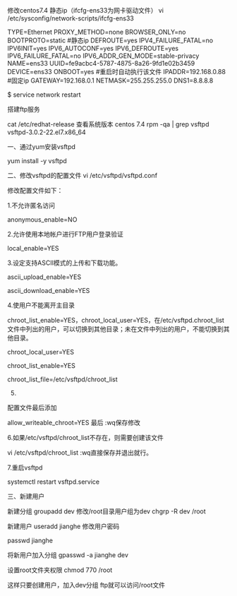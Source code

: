 修改centos7.4 静态ip（ifcfg-ens33为网卡驱动文件）
vi /etc/sysconfig/network-scripts/ifcfg-ens33

TYPE=Ethernet
PROXY_METHOD=none
BROWSER_ONLY=no
BOOTPROTO=static #静态ip
DEFROUTE=yes
IPV4_FAILURE_FATAL=no
IPV6INIT=yes
IPV6_AUTOCONF=yes
IPV6_DEFROUTE=yes
IPV6_FAILURE_FATAL=no
IPV6_ADDR_GEN_MODE=stable-privacy
NAME=ens33
UUID=fe9acbc4-5787-4875-8a26-9fd1e02b3459
DEVICE=ens33
ONBOOT=yes #重启时自动执行该文件
IPADDR=192.168.0.88 #固定ip
GATEWAY=192.168.0.1
NETMASK=255.255.255.0
DNS1=8.8.8.8

$ service network restart




搭建ftp服务

cat /etc/redhat-release 查看系统版本
centos 7.4
rpm -qa | grep vsftpd
vsftpd-3.0.2-22.el7.x86_64

一、通过yum安装vsftpd


yum install -y vsftpd


二、修改vsftpd的配置文件
vi /etc/vsftpd/vsftpd.conf


修改配置文件如下：

1.不允许匿名访问


anonymous_enable=NO


2.允许使用本地帐户进行FTP用户登录验证


local_enable=YES


3.设定支持ASCII模式的上传和下载功能。


ascii_upload_enable=YES

ascii_download_enable=YES

4.使用户不能离开主目录

chroot_list_enable=YES，chroot_local_user=YES，在/etc/vsftpd.chroot_list文件中列出的用户，可以切换到其他目录；未在文件中列出的用户，不能切换到其他目录。


chroot_local_user=YES

chroot_list_enable=YES

chroot_list_file=/etc/vsftpd/chroot_list

5.
配置文件最后添加


allow_writeable_chroot=YES 
最后 :wq保存修改

6.如果/etc/vsftpd/chroot_list不存在，则需要创建该文件


vi /etc/vsftpd/chroot_list
:wq直接保存并退出就行。


7.重启vsftpd


systemctl restart vsftpd.service


三、新建用户

新建分组
groupadd dev
修改/root目录用户组为dev
chgrp -R dev /root

新建用户
useradd jianghe
修改用户密码


passwd jianghe

将新用户加入分组
gpasswd -a jianghe dev

设置root文件夹权限
chmod 770 /root

这样只要创建用户，加入dev分组 ftp就可以访问/root文件
